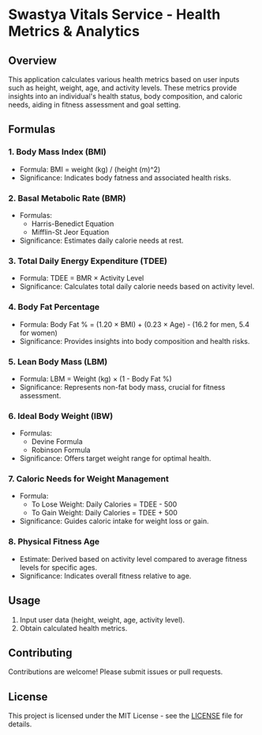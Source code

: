 # Swastya Vitals Service - Health Metrics & Analytics

## Overview
This application calculates various health metrics based on user inputs such as height, weight, age, and activity levels. These metrics provide insights into an individual's health status, body composition, and caloric needs, aiding in fitness assessment and goal setting.

## Formulas

### 1. Body Mass Index (BMI)
- Formula: BMI = weight (kg) / (height (m)^2)
- Significance: Indicates body fatness and associated health risks.

### 2. Basal Metabolic Rate (BMR)
- Formulas:
  - Harris-Benedict Equation
  - Mifflin-St Jeor Equation
- Significance: Estimates daily calorie needs at rest.

### 3. Total Daily Energy Expenditure (TDEE)
- Formula: TDEE = BMR × Activity Level
- Significance: Calculates total daily calorie needs based on activity level.

### 4. Body Fat Percentage
- Formula: Body Fat % = (1.20 × BMI) + (0.23 × Age) - (16.2 for men, 5.4 for women)
- Significance: Provides insights into body composition and health risks.

### 5. Lean Body Mass (LBM)
- Formula: LBM = Weight (kg) × (1 - Body Fat %)
- Significance: Represents non-fat body mass, crucial for fitness assessment.

### 6. Ideal Body Weight (IBW)
- Formulas:
  - Devine Formula
  - Robinson Formula
- Significance: Offers target weight range for optimal health.

### 7. Caloric Needs for Weight Management
- Formula: 
  - To Lose Weight: Daily Calories = TDEE - 500
  - To Gain Weight: Daily Calories = TDEE + 500
- Significance: Guides caloric intake for weight loss or gain.

### 8. Physical Fitness Age
- Estimate: Derived based on activity level compared to average fitness levels for specific ages.
- Significance: Indicates overall fitness relative to age.

## Usage
1. Input user data (height, weight, age, activity level).
2. Obtain calculated health metrics.

## Contributing
Contributions are welcome! Please submit issues or pull requests.

## License
This project is licensed under the MIT License - see the [LICENSE](LICENSE) file for details.

